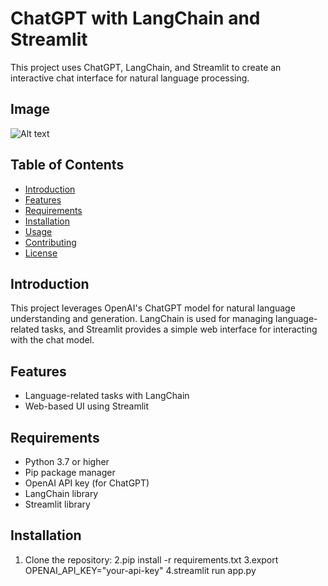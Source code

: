 # ChatGPT with LangChain and Streamlit

This project uses ChatGPT, LangChain, and Streamlit to create an interactive chat interface for natural language processing.

## Image
![Alt text]("img.png")


## Table of Contents

- [Introduction](#introduction)
- [Features](#features)
- [Requirements](#requirements)
- [Installation](#installation)
- [Usage](#usage)
- [Contributing](#contributing)
- [License](#license)

## Introduction

This project leverages OpenAI's ChatGPT model for natural language understanding and generation. LangChain is used for managing language-related tasks, and Streamlit provides a simple web interface for interacting with the chat model.

## Features
- Language-related tasks with LangChain
- Web-based UI using Streamlit

## Requirements

- Python 3.7 or higher
- Pip package manager
- OpenAI API key (for ChatGPT)
- LangChain library
- Streamlit library

## Installation

1. Clone the repository:
2.pip install -r requirements.txt
3.export OPENAI_API_KEY="your-api-key"
4.streamlit run app.py

